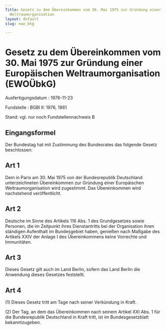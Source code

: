 ```yaml
---
Title: Gesetz zu dem Übereinkommen vom 30. Mai 1975 zur Gründung einer Europäischen
  Weltraumorganisation
layout: default
slug: ewo_bkg

---
```


# Gesetz zu dem Übereinkommen vom 30. Mai 1975 zur Gründung einer Europäischen Weltraumorganisation (EWOÜbkG)

Ausfertigungsdatum
:   1976-11-23

Fundstelle
:   BGBl II: 1976, 1861

Stand: vgl. nur noch Fundstellennachweis B


## Eingangsformel

Der Bundestag hat mit Zustimmung des Bundesrates das folgende Gesetz
beschlossen:


## Art 1

Dem in Paris am 30. Mai 1975 von der Bundesrepublik Deutschland
unterzeichneten Übereinkommen zur Gründung einer Europäischen
Weltraumorganisation wird zugestimmt. Das Übereinkommen wird
nachstehend veröffentlicht.


## Art 2

Deutsche im Sinne des Artikels 116 Abs. 1 des Grundgesetzes sowie
Personen, die im Zeitpunkt ihres Dienstantritts bei der Organisation
ihren ständigen Aufenthalt im Bundesgebiet haben, genießen nach
Maßgabe des Artikels XXIV der Anlage I des Übereinkommens keine
Vorrechte und Immunitäten.


## Art 3

Dieses Gesetz gilt auch im Land Berlin, sofern das Land Berlin die
Anwendung dieses Gesetzes feststellt.


## Art 4

(1) Dieses Gesetz tritt am Tage nach seiner Verkündung in Kraft.

(2) Der Tag, an dem das Übereinkommen nach seinem Artikel XXI Abs. 1
für die Bundesrepublik Deutschland in Kraft tritt, ist im
Bundesgesetzblatt bekanntzugeben.

